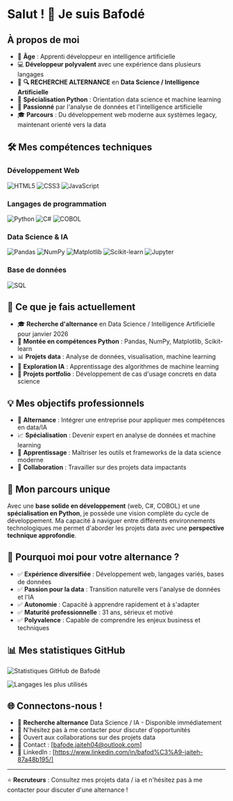 # Salut ! 👋 Je suis Bafodé

## À propos de moi
- 🎯 **Âge** : Apprenti développeur en intelligence artificielle
- 💻 **Développeur polyvalent** avec une  expérience dans plusieurs langages
- 🚀 **🔍 RECHERCHE ALTERNANCE** en **Data Science / Intelligence Artificielle**
- 🐍 **Spécialisation Python** : Orientation data science et machine learning
- 🌟 **Passionné** par l'analyse de données et l'intelligence artificielle
- 🎓 **Parcours** : Du développement web moderne aux systèmes legacy, maintenant orienté vers la data

## 🛠️ Mes compétences techniques

### Développement Web
![HTML5](https://img.shields.io/badge/HTML5-E34F26?style=for-the-badge&logo=html5&logoColor=white)
![CSS3](https://img.shields.io/badge/CSS3-1572B6?style=for-the-badge&logo=css3&logoColor=white)
![JavaScript](https://img.shields.io/badge/JavaScript-F7DF1E?style=for-the-badge&logo=javascript&logoColor=black)

### Langages de programmation
![Python](https://img.shields.io/badge/Python-3776AB?style=for-the-badge&logo=python&logoColor=white)
![C#](https://img.shields.io/badge/C%23-239120?style=for-the-badge&logo=c-sharp&logoColor=white)
![COBOL](https://img.shields.io/badge/COBOL-005CA5?style=for-the-badge&logo=cobol&logoColor=white)

### Data Science & IA
![Pandas](https://img.shields.io/badge/Pandas-150458?style=for-the-badge&logo=pandas&logoColor=white)
![NumPy](https://img.shields.io/badge/NumPy-013243?style=for-the-badge&logo=numpy&logoColor=white)
![Matplotlib](https://img.shields.io/badge/Matplotlib-11557c?style=for-the-badge&logo=matplotlib&logoColor=white)
![Scikit-learn](https://img.shields.io/badge/Scikit--learn-F7931E?style=for-the-badge&logo=scikit-learn&logoColor=white)
![Jupyter](https://img.shields.io/badge/Jupyter-F37626?style=for-the-badge&logo=jupyter&logoColor=white)

### Base de données
![SQL](https://img.shields.io/badge/SQL-4479A1?style=for-the-badge&logo=mysql&logoColor=white)

## 🚀 Ce que je fais actuellement
- 🎓 **Recherche d'alternance** en Data Science / Intelligence Artificielle pour janvier 2026
- 🐍 **Montée en compétences Python** : Pandas, NumPy, Matplotlib, Scikit-learn
- 📊 **Projets data** : Analyse de données, visualisation, machine learning
- 🤖 **Exploration IA** : Apprentissage des algorithmes de machine learning
- 💼 **Projets portfolio** : Développement de cas d'usage concrets en data science

## 💡 Mes objectifs professionnels
- 🎯 **Alternance** : Intégrer une entreprise pour appliquer mes compétences en data/IA
- 📈 **Spécialisation** : Devenir expert en analyse de données et machine learning
- 🌱 **Apprentissage** : Maîtriser les outils et frameworks de la data science moderne
- 🤝 **Collaboration** : Travailler sur des projets data impactants

## 💼 Mon parcours unique
Avec une **base solide en développement** (web, C#, COBOL) et une **spécialisation en Python**, je possède une vision complète du cycle de développement. Ma capacité à naviguer entre différents environnements technologiques me permet d'aborder les projets data avec une **perspective technique approfondie**.

## 🎯 Pourquoi moi pour votre alternance ?
- ✅ **Expérience diversifiée** : Développement web, langages variés, bases de données
- ✅ **Passion pour la data** : Transition naturelle vers l'analyse de données et l'IA
- ✅ **Autonomie** : Capacité à apprendre rapidement et à s'adapter
- ✅ **Maturité professionnelle** : 31 ans, sérieux et motivé
- ✅ **Polyvalence** : Capable de comprendre les enjeux business et techniques

## 📊 Mes statistiques GitHub
![Statistiques GitHub de Bafodé](https://github-readme-stats.vercel.app/api?username=bafode&show_icons=true&theme=radical)

![Langages les plus utilisés](https://github-readme-stats.vercel.app/api/top-langs/?username=bafode&layout=compact&theme=radical)

## 🌐 Connectons-nous !
- 💼 **Recherche alternance** Data Science / IA - Disponible immédiatement
- 💬 N'hésitez pas à me contacter pour discuter d'opportunités
- 🤝 Ouvert aux collaborations sur des projets data
- 📧 Contact : [bafode.jaiteh04@outlook.com]
- 💼 LinkedIn : [https://www.linkedin.com/in/bafod%C3%A9-jaiteh-87a48b195/]

---
⭐ **Recruteurs** : Consultez mes projets data / ia et n'hésitez pas à me contacter pour discuter d'une alternance !
